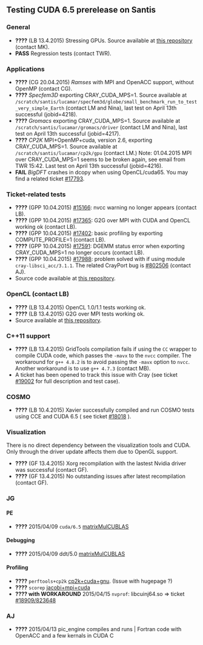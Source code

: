 ## Testing CUDA 6.5 prerelease on Santis 

### General 
* **????** (LB 13.4.2015) Stressing GPUs. Source available at [this repository](https://github.com/lichinka/cuda-stress) (contact MK).
* **PASS** Regression tests (contact TWR).

### Applications
* **????** (CG 20.04.2015) _Ramses_ with MPI and OpenACC support, without OpenMP (contact CG).
* **????** _Specfem3D_ exporting CRAY_CUDA_MPS=1. Source available at ``/scratch/santis/lucamar/specfem3d/globe/small_benchmark_run_to_test_very_simple_Earth`` (contact LM and Nina), last test on April 13th successful (jobid=4218).
* **????** _Gromacs_ exporting CRAY_CUDA_MPS=1. Source available at ``/scratch/santis/lucamar/gromacs/driver`` (contact LM and Nina), last test on April 13th successful (jobid=4217).
* **????** _CP2K_ MPI+OpenMP+cuda, version 2.6, exporting CRAY_CUDA_MPS=1. Source available at ``/scratch/santis/lucamar/cp2k/gpu`` (contact LM.) Note: 01.04.2015 MPI over CRAY_CUDA_MPS=1 seems to be broken again, see email from TWR 15:42. Last test on April 13th successful (jobid=4216).
* **FAIL** _BigDFT_ crashes in dcopy when using OpenCL/cuda65. You may find a related ticket [#17793](https://webrt.cscs.ch/Ticket/Display.html?id=17793).

### Ticket-related tests
* **????** (GPP 10.04.2015) [#15166](https://webrt.cscs.ch/Ticket/Display.html?id=15166): nvcc warning no longer appears (contact LB).
* **????** (GPP 10.04.2015) [#17365](https://webrt.cscs.ch/Ticket/Display.html?id=17365): G2G over MPI with CUDA and OpenCL working ok (contact LB).
* **????** (GPP 10.04.2015) [#17402](https://webrt.cscs.ch/Ticket/Display.html?id=17402): basic profiling by exporting COMPUTE_PROFILE=1 (contact LB).
* **????** (GPP 10.04.2015) [#17591](https://webrt.cscs.ch/Ticket/Display.html?id=17591): DGEMM status error when exporting CRAY_CUDA_MPS=1 no longer occurs (contact LB).
* **????** (GPP 10.04.2015) [#17988](https://webrt.cscs.ch/Ticket/Display.html?id=17988): problem solved with if using module ``cray-libsci_acc/3.1.1``. The related CrayPort bug is [#802506](https://crayport.cray.com/_layouts/cray.portal.bugs/BugDetails.aspx?BugId=821506) (contact AJ).
* Source code available at [this repository](https://github.com/lichinka/L2).


### OpenCL (contact LB)
* **????** (LB 13.4.2015) OpenCL 1.0/1.1 tests working ok.
* **????** (LB 13.4.2015) G2G over MPI tests working ok.
* Source available at [this repository](https://github.com/lichinka/opencl-training).


### C++11 support
* **????** (LB 13.4.2015) GridTools compilation fails if using the ``CC`` wrapper to compile CUDA code, which passes the ``-mavx`` to the ``nvcc`` compiler. The workaround for ``g++ 4.8.2`` is to avoid passing the ``-mavx`` option to ``nvcc``. Another workaround is to use ``g++ 4.7.3`` (contact MB).
* A ticket has been opened to track this issue with Cray (see ticket [#19002](https://webrt.cscs.ch/Ticket/Display.html?id=19002) for full description and test case).


### COSMO
* **????** (LB 10.4.2015) Xavier successfully compiled and run COSMO tests using CCE and CUDA 6.5 ( see ticket [#18018](https://webrt.cscs.ch/Ticket/Display.html?id=18018) ).


### Visualization
There is no direct dependency between the visualization tools and CUDA. Only through the driver update affects them due to OpenGL support.
* **????** (GF 13.4.2015) Xorg recompilation with the lastest Nvidia driver was successful (contact GF).
* **????** (GF 13.4.2015) No outstanding issues after latest recompilation (contact GF).

### JG
#### PE
* **????** 2015/04/09 ``cuda/6.5`` [matrixMulCUBLAS](https://bitbucket.org/jgphpc/pug/issue/27/matrixmulcublas)

#### Debugging
* **????** 2015/04/09 ddt/5.0 [matrixMulCUBLAS](https://bitbucket.org/jgphpc/pug/issue/27/matrixmulcublas)

#### Profiling
* **????** ``perftools+cp2k`` [cp2k+cuda+gnu](https://bitbucket.org/jgphpc/pug/issue/24/cp2k). (Issue with hugepage ?)
* **????** ``scorep`` [jacobi+mpi+cuda](https://bitbucket.org/jgphpc/pug/issue/7/jacobi-mpi-cuda)
* **???? with WORKAROUND** 2015/04/15 ``nvprof``: libcuinj64.so => ticket [#18909/823648](https://webrt.cscs.ch/Ticket/Display.html?id=18909)

### AJ
* **????** 2015/04/13 pic_engine compiles and runs | Fortran code with OpenACC and a few kernals in CUDA C
